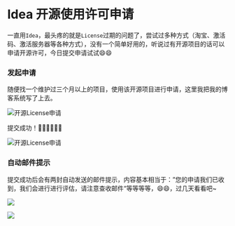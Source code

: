 # Idea 开源使用许可申请

一直用`Idea`，最头疼的就是`License`过期的问题了，尝试过多种方式（淘宝、激活码、激活服务器等各种方式），没有一个简单好用的，听说过有开源项目的话可以申请开源许可，今日提交申请试试😄😄


### 发起申请

随便找一个维护过三个月以上的项目，使用该开源项目进行申请，这里我把我的博客系统写了上去。

![开源License申请](https://0.z.wiki/autoupload/2022-08-20/71236661986b432fb328325a8b2eb825.image.png)

提交成功！✌🏻✌🏻✌🏻

![开源License申请](https://6.z.wiki/autoupload/2022-08-20/c01e2cf6f6ef4f33b4c578ef84a9abec.image.png)

### 自动邮件提示

提交成功后会有两封自动发送的邮件提示，内容基本相当于：”您的申请我们已收到，我们会进行进行评估，请注意查收邮件“等等等等，😄😄，过几天看看吧~

![](https://5.z.wiki/autoupload/2022-08-20/be6307fbd37940b5b5369ccdeca68b41.image.png)

![](https://9.z.wiki/autoupload/2022-08-20/9efd01640313415b98474af3e456c601.image.png)